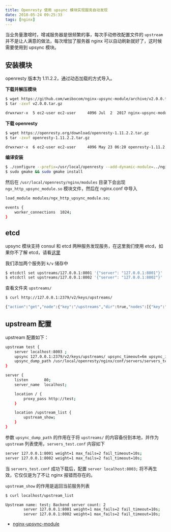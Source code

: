```yaml
---
title: Openresty 使用 upsync 模块实现服务自动发现
date: 2018-05-24 09:25:33
tags: [nginx]
---
```


当业务量激增时，增减服务器是很频繁的事，每次手动修改配置文件的 `upstream` 并不是让人满意的做法，每次增加了服务器 nginx 可以自动刷新就好了，这时候需要使用到 upsync 模块。

<!-- more --><!-- toc -->

## 安装模块

openresty 版本为 1.11.2.2，通过动态加载的方式导入。

**下载并解压模块**

```bash
$ wget https://github.com/weibocom/nginx-upsync-module/archive/v2.0.0.tar.gz
$ tar -zxvf v2.0.0.tar.gz

drwxrwxr-x  5 ec2-user ec2-user     4096 Jul  2  2017 nginx-upsync-module-2.0.0
```

**下载 openresty**

```bash
$ wget https://openresty.org/download/openresty-1.11.2.2.tar.gz
$ tar -zxvf openresty-1.11.2.2.tar.gz

drwxrwxr-x  6 ec2-user ec2-user     4096 May 23 06:20 openresty-1.11.2.2
```

**编译安装**

```bash
$ ./configure --prefix=/usr/local/openresty --add-dynamic-module=../nginx-upsync-module-2.0.0
$ sudo gmake && sudo gmake install
```

然后在 `/usr/local/openresty/nginx/modules` 目录下会出现 `ngx_http_upsync_module.so` 模块文件，然后在 nginx.conf 中导入

```bash
load_module modules/ngx_http_upsync_module.so;

events {
    worker_connections  1024;
}
```


## etcd

upsync 模块支持 consul 和 etcd 两种服务发现服务，在这里我们使用 etcd，如果你不了解 etcd，请看[这里](/2018/05/23/etcd/)

我们添加两个服务到 `k/v` 储存中

```bash
$ etcdctl set upstreams/127.0.0.1:8001 '{"server": "127.0.0.1:8001"}'
$ etcdctl set upstreams/127.0.0.1:8002 '{"server": "127.0.0.1:8002"}'
```

查看文件夹 `upstreams/`

```bash
$ curl http://127.0.0.1:2379/v2/keys/upstreams/

{"action":"get","node":{"key":"/upstreams","dir":true,"nodes":[{"key":"/upstreams/127.0.0.1:8001","value":"{\"server\": \"127.0.0.1:8001\"}","modifiedIndex":4,"createdIndex":4},{"key":"/upstreams/127.0.0.1:8002","value":"{\"server\": \"120.0.0.1:8002\"}","modifiedIndex":5,"createdIndex":5}],"modifiedIndex":4,"createdIndex":4}}
```

## upstream 配置

upstream 配置如下：

```bash
upstream test {
    server localhost:8003 ;
    upsync 127.0.0.1:2379/v2/keys/upstreams/ upsync_timeout=6m upsync_interval=500ms upsync_type=etcd strong_dependency=off;
    upsync_dump_path /usr/local/openresty/nginx/conf/servers/servers_test.conf;
}

server {
    listen       80;
    server_name  localhost;

    location / {
        proxy_pass http://test;
    }

    location /upstream_list {
        upstream_show;
    }
}
```

参数 `upsync_dump_path` 的作用在于将 `upstreams/` 的内容备份到本地，并作为 `upstream` 列表使用，`servers_test.conf` 内容如下

```bash
server 127.0.0.1:8001 weight=1 max_fails=2 fail_timeout=10s;
server 127.0.0.1:8002 weight=1 max_fails=2 fail_timeout=10s;
```

当 `servers_test.conf` 成功下载后，配置 `server localhost:8003;` 将不再生效，它仅仅是为了不让 nginx 报错而存在的。

`upstream_show` 的作用是返回当前服务列表

```bash
$ curl localhost/upstream_list

Upstream name: test; Backend server count: 2
        server 127.0.0.1:8001 weight=1 max_fails=2 fail_timeout=10s;
        server 127.0.0.1:8002 weight=1 max_fails=2 fail_timeout=10s;
```

- [nginx-upsync-module](https://github.com/weibocom/nginx-upsync-module)
